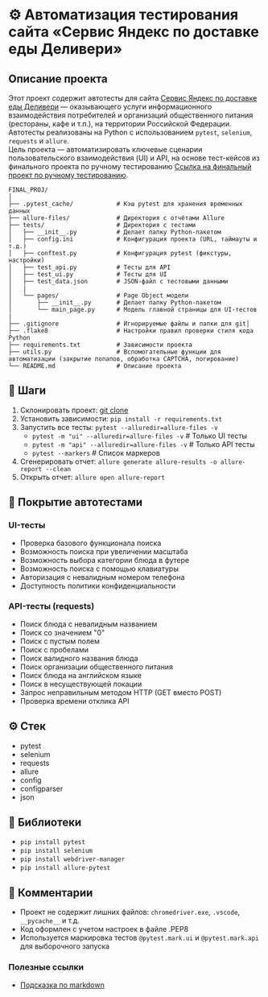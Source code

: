 # ⚙️ Автоматизация тестирования сайта «Сервис Яндекс по доставке еды Деливери»

## Описание проекта

Этот проект содержит автотесты для сайта [Сервис Яндекс по доставке еды Деливери](https://market-delivery.yandex.ru/) — оказывающего услуги информационного взаимодействия потребителей и организаций общественного питания (рестораны, кафе и т.п.), на территории Российской Федерации.  
Автотесты реализованы на Python с использованием `pytest`, `selenium`, `requests` и `allure`.  
Цель проекта — автоматизировать ключевые сценарии пользовательского взаимодействия (UI) и API, на основе тест-кейсов из финального проекта по ручному тестированию [Ссылка на финальный проект по ручному тестированию](https://testir.yonote.ru/share/f8355f9c-fe64-434d-b223-884048bf20ae).

```plaintext
FINAL_PROJ/
│
├── .pytest_cache/            # Кэш pytest для хранения временных данных
├── allure-files/             # Директория с отчётами Allure
├── tests/                    # Директория с тестами
│   ├── __init__.py           # Делает папку Python-пакетом
│   ├── config.ini            # Конфигурация проекта (URL, таймауты и т.д.)
│   ├── conftest.py           # Конфигурация pytest (фикстуры, настройки)
│   ├── test_api.py           # Тесты для API
│   ├── test_ui.py            # Тесты для UI
│   ├── test_data.json        # JSON-файл с тестовыми данными
│   |
│   └── pages/                # Page Object модели
│       ├── __init__.py       # Делает папку Python-пакетом
│       └── main_page.py      # Модель главной страницы для UI-тестов
|
├── .gitignore                # Игнорируемые файлы и папки для git│
├── .flake8                   # Настройки правил проверки стиля кода Python
├── requirements.txt          # Зависимости проекта
├── utils.py                  # Вспомогательные функции для автоматизации (закрытие попапов, обработка CAPTCHA, логирование)
└── README.md                 # Описание проекта
```

## 🚀 Шаги

1. Склонировать проект: [git clone](https://github.com/SvPisar/pytest_ui_api_template.git)
2. Установить зависимости: `pip install -r requirements.txt`
3. Запустить все тесты: `pytest --alluredir=allure-files -v`
   - `pytest -m "ui" --alluredir=allure-files -v`                 # Только UI тесты  
   - `pytest -m "api" --alluredir=allure-files -v`                # Только API тесты
   - `pytest --markers`                                           # Список маркеров
4. Сгенерировать отчет: `allure generate allure-results -o allure-report --clean`
5. Открыть отчет: `allure open allure-report`
  
## 🧪 Покрытие автотестами

### UI-тесты

- Проверка базового функционала поиска
- Возможность поиска при увеличении масштаба
- Возможность выбора категории блюда в футере
- Возможность поиска с помощью клавиатуры
- Авторизация с невалидным номером телефона
- Доступность политики конфиденциальности  

### API-тесты (requests)

- Поиск блюда с невалидным названием
- Поиск со значением "0"
- Поиск с пустым полем
- Поиск с пробелами
- Поиск валидного названия блюда
- Поиск организации общественного питания
- Поиск блюда на английском языке
- Поиск в несуществующей локации
- Запрос неправильным методом HTTP (GET вместо POST)
- Проверка времени отклика API
  
## ⚙️ Стек

- pytest
- selenium
- requests
- allure
- config
- configparser
- json

## 📌 Библиотеки

- `pip install pytest`
- `pip install selenium`
- `pip install webdriver-manager`
- `pip install allure-pytest`

## 💬 Комментарии

- Проект не содержит лишних файлов: `chromedriver.exe`, `.vscode`, `__pycache__` и т.д.  
- Код оформлен с учетом настроек в файле .PEP8  
- Используется маркировка тестов `@pytest.mark.ui` и `@pytest.mark.api` для выборочного запуска

### Полезные ссылки

- [Подсказка по markdown](https://www.markdownguide.org/basic-syntax/)
